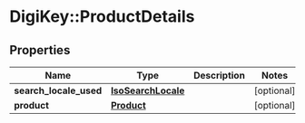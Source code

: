# DigiKey::ProductDetails

## Properties
Name | Type | Description | Notes
------------ | ------------- | ------------- | -------------
**search_locale_used** | [**IsoSearchLocale**](IsoSearchLocale.md) |  | [optional] 
**product** | [**Product**](Product.md) |  | [optional] 


